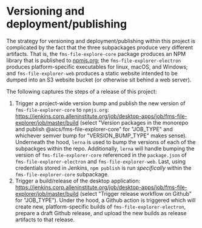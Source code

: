 Versioning and deployment/publishing
====================================

The strategy for versioning and deployment/publishing within this project is complicated by the fact that the three subpackages produce very different artifacts. That is, the `fms-file-explore-core` package produces an NPM library that is published to [npmjs.org](https://www.npmjs.com/package/@aics/fms-file-explorer-core); the `fms-file-explorer-electron` produces platform-specific executables for linux, macOS, and Windows; and `fms-file-explorer-web` produces a static website intended to be dumped into an S3 website bucket (or otherwise sit behind a web server).

The following captures the steps of a release of this project:

1. Trigger a project-wide version bump and publish the new version of `fms-file-explorer-core` to `npmjs.org`: https://jenkins.corp.alleninstitute.org/job/desktop-apps/job/fms-file-explorer/job/master/build (select "Version packages in the monorepo and publish @aics/fms-file-explorer-core" for "JOB_TYPE" and whichever semver bump for "VERSION_BUMP_TYPE" makes sense). Underneath the hood, `lerna` is used to bump the versions of each of the subpackges within the repo. Additionally, `lerna` will handle bumping the version of `fms-file-explorer-core` referenced in the `package.json` of `fms-file-explorer-electron` and `fms-file-explorer-web`. Last, using credentials stored in Jenkins, `npm publish` is run _specifically_ within the `fms-file-explorer-core` subpackage.
3. Trigger a build/release of the desktop application: https://jenkins.corp.alleninstitute.org/job/desktop-apps/job/fms-file-explorer/job/master/build (select "Trigger release workflow on Github" for "JOB_TYPE"). Under the hood, a Github action is triggered which will create new, platform-specific builds of `fms-file-explorer-electron`, prepare a draft Github release, and upload the new builds as release artifacts to that release.
